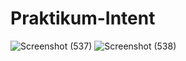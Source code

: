 # Praktikum-Intent
![Screenshot (537)](https://user-images.githubusercontent.com/101046849/215403846-653aa171-0839-4fdb-8d69-fafcfee3c7e6.png)
![Screenshot (538)](https://user-images.githubusercontent.com/101046849/215403876-bb3b5610-e93e-414d-b3cf-1b8afd997fbe.png)
